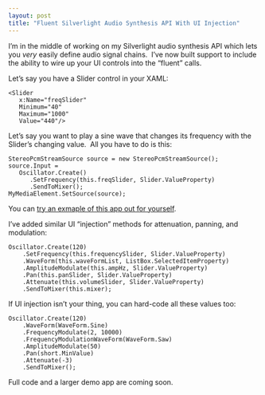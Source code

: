 ```yaml
---
layout: post
title: "Fluent Silverlight Audio Synthesis API With UI Injection"
---
```



<p>I&#8217;m in the middle of working on my Silverlight audio synthesis API which lets you <i>very</i> easily define audio signal chains.  I&#8217;ve now built support to include the ability to wire up your UI controls into the &#8220;fluent&#8221; calls.</p>


<p>Let&#8217;s say you have a Slider control in your XAML:</p>


<pre><code>&lt;Slider 
   x:Name="freqSlider" 
   Minimum="40" 
   Maximum="1000" 
   Value="440"/&gt;</code></pre>
<p>Let&#8217;s say you want to play a sine wave that changes its frequency with the Slider&#8217;s changing value.  All you have to do is this:</p>


<pre><code>StereoPcmStreamSource source = new StereoPcmStreamSource();
source.Input =
   Oscillator.Create()
      .SetFrequency(this.freqSlider, Slider.ValueProperty)
      .SendToMixer();
MyMediaElement.SetSource(source);</code></pre>
<p>You can <a target="_blank" href="http://kindohm.com/files/AudioSliderDemo.htm">try an exmaple of this app out for yourself</a>.</p>


<p>I&#8217;ve added similar UI &#8220;injection&#8221; methods for attenuation, panning, and modulation:</p>


<pre><code>Oscillator.Create(120)
    .SetFrequency(this.frequencySlider, Slider.ValueProperty)
    .WaveForm(this.waveFormList, ListBox.SelectedItemProperty)
    .AmplitudeModulate(this.ampHz, Slider.ValueProperty)
    .Pan(this.panSlider, Slider.ValueProperty)
    .Attenuate(this.volumeSlider, Slider.ValueProperty)
    .SendToMixer(this.mixer);</code></pre>
<p>If UI injection isn&#8217;t your thing, you can hard-code all these values too:</p>


<pre><code>Oscillator.Create(120)
    .WaveForm(WaveForm.Sine)
    .FrequencyModulate(2, 10000)
    .FrequencyModulationWaveForm(WaveForm.Saw)
    .AmplitudeModulate(50)
    .Pan(short.MinValue)
    .Attenuate(-3)
    .SendToMixer();</code></pre>
<p>Full code and a larger demo app are coming soon.</p>


